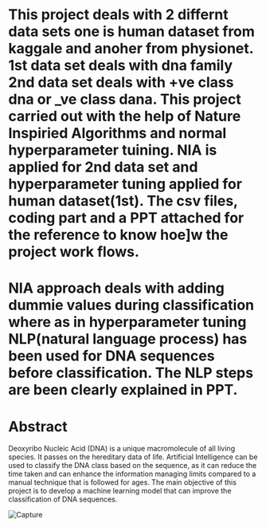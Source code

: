 # This project deals with 2 differnt data sets one is human dataset from kaggale and anoher from physionet. 1st data set deals with dna  family 2nd data set deals with +ve class dna or _ve class dana. This project carried out with the help of Nature Inspiried Algorithms and normal hyperparameter tuining. NIA is applied for 2nd data set and hyperparameter tuning applied for human dataset(1st). The csv files, coding part and a PPT attached for the reference to know hoe]w the project work flows.

# NIA approach deals with adding dummie values during classification where as in hyperparameter tuning NLP(natural language process) has been used for DNA sequences before classification. The NLP steps are been clearly explained in PPT.
# Abstract
Deoxyribo Nucleic Acid (DNA) is a unique
macromolecule of all living species. It passes on the hereditary
data of life. Artificial Intelligence can be used to classify the DNA
class based on the sequence, as it can reduce the time taken and
can enhance the information managing limits compared to a
manual technique that is followed for ages. The main objective of
this project is to develop a machine learning model that can
improve the classification of DNA sequences. 

![Capture](https://user-images.githubusercontent.com/92075957/176202431-965a2a5e-3898-4410-85f7-1bfe6f116afc.PNG)
